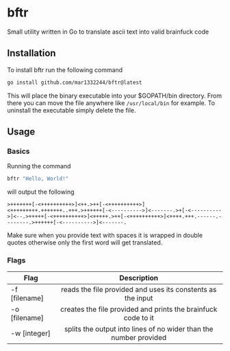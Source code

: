 # bftr

Small utility written in Go to translate ascii text into valid brainfuck code

## Installation

To install bftr run the following command

```sh
go install github.com/mar1332244/bftr@latest
```

This will place the binary executable into your $GOPATH/bin directory. From there you can move the file anywhere
like ```/usr/local/bin``` for example. To uninstall the executable simply delete the file.

## Usage

### Basics

Running the command

```sh
bftr "Hello, World!"
```

will output the following

```
>+++++++[-<++++++++++>]<++.>++[-<++++++++++>]<+++++++++.+++++++..+++.>++++++[-<---------->]<-------.>+[-<---------->]<--.>+++++[-<++++++++++>]<+++++.>++[-<++++++++++>]<++++.+++.------.--------.>++++++[-<---------->]<-------.
```

Make sure when you provide text with spaces it is wrapped in double quotes otherwise only the first word will get translated.

### Flags

| Flag          | Description                                                      |
| ------------- |:----------------------------------------------------------------:|
| -f [filename] | reads the file provided and uses its constents as the input      |
| -o [filename] | creates the file provided and prints the brainfuck code to it    |
| -w [integer]  | splits the output into lines of no wider than the number provided|
